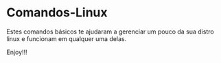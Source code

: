 # Comandos-Linux

Estes comandos básicos te ajudaram a gerenciar um pouco da sua distro linux e funcionam em qualquer uma delas.

Enjoy!!!
